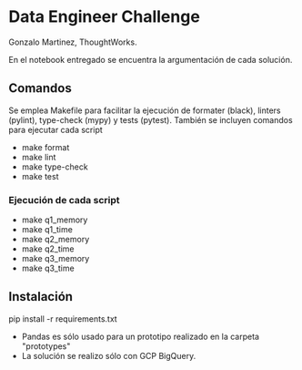 # Data Engineer Challenge

Gonzalo Martinez, ThoughtWorks.

En el notebook entregado se encuentra la argumentación de cada solución.
​
## Comandos

Se emplea Makefile para facilitar la ejecución de formater (black),
linters (pylint), type-check (mypy) y tests (pytest).
También se incluyen comandos para ejecutar cada script

* make format
* make lint
* make type-check
* make test

### Ejecución de cada script

* make q1_memory
* make q1_time
* make q2_memory
* make q2_time
* make q3_memory
* make q3_time

## Instalación

pip install -r requirements.txt

* Pandas es sólo usado para un prototipo realizado en la carpeta "prototypes"
* La solución se realizo sólo con GCP BigQuery.
